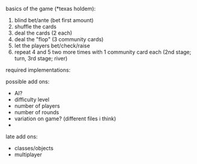basics of the game (*texas holdem):
1. blind bet/ante (bet first amount)
2. shuffle the cards
3. deal the cards (2 each)
4. deal the "flop" (3 community cards)
5. let the players bet/check/raise
6. repeat 4 and 5 two more times with 1 community card each (2nd stage; turn, 3rd stage; river)

required implementations:

possible add ons:
- AI?
- difficulty level
- number of players
- number of rounds
- variation on game? (different files i think)
- 

late add ons:
- classes/objects
- multiplayer
